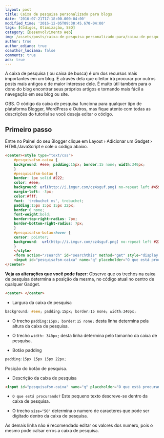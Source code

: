 ```yaml
---
layout: post
title: Caixa de pesquisa personalizado para blogs
date: '2016-07-21T17:18:00.000-04:00'
modified_time: '2016-12-05T09:30:45.670-04:00'
tags: [Códigos, Otimização, SEO]
category: [Desenvolvimento Web]
img: /assets/posts/caixa-de-pesquisa-personalizado-para/caixa-de-pesquisa-personalizado-para.jpg
author: true
author_ediano: true
coauthor_luciana: false
comments: true
ads: true
---
```


A caixa de pesquisa ( ou caixa de busca) é um dos recursos mais importantes em um blog. É através dela que o leitor irá procurar por outros posts mais antigos e de maior interesse dele. É muito útil também para o dono do blog encontrar seus próprios artigos e tornando mais fácil a navegação em seu blog ou site.

OBS. O código da caixa de pesquisa funciona para qualquer tipo de plataforma Blogger, WordPress e Outros, mas fique atento com todas as descrições do tutorial se você deseja editar o código.

## Primeiro passo
Entre no Painel do seu Blogger clique em Layout › Adicionar um Gadget › HTML/JavaScript e cole o código abaixo.

```html
<center><style type="text/css">
    #pesquisafsm-caixa {
    background: #eee; padding:15px; border:15 none; width:340px;
    }
    #pesquisafsm-botao {
    border: 1px solid #222;
    color: #eee;
    background: url(http://i.imgur.com/cz4sguf.png) no-repeat left #4591fa;
    margin-left: -3px;
    color:#fff;
    font: 'trebuchet ms', trebuchet;
    padding:15px 15px 15px 22px;
    border:0 none;
    font-weight:bold;
    border-top-right-radius: 7px;
    border-bottom-right-radius: 7px;
    }
    #pesquisafsm-botao:hover {
    cursor: pointer;
    background:  url(http://i.imgur.com/cz4sguf.png) no-repeat left #2375E6;
    }
    </style>
    <form action="/search" id="searchthis" method="get" style="display: inline;">
    <input id="pesquisafsm-caixa" name="q" placeholder="O que está procurando?" size="50" type="text" /> <input id="pesquisafsm-botao" type="submit" value="Pesquisar" /></form>
</center>
```

**Veja as alterações que você pode fazer:** Observe que os trechos na caixa de pesquisa determina a posição da mesma, no código atual no centro de qualquer Gadget.

```html
<center> </center>
```

* Largura da caixa de pesquisa

```css
background: #eee; padding:15px; border:15 none; width:340px;
```

* O trecho `padding:15px; border:15 none;` desta linha determina pela altura da caixa de pesquisa.

* O trecho `width: 340px;` desta linha determina pelo tamanho da caixa de pesquisa.

* Botão padding

```css
padding:15px 15px 15px 22px;
```

Posição do botão de pesquisa.

* Descrição da caixa de pesquisa

```html
<input id="pesquisafsm-caixa" name="q" placeholder="O que está procurando?" size="50" type="text" />
```

* `O que está procurando?` Este pequeno texto descreve-se dentro da caixa de pesquisa.

* O trecho `size="50"` determina o numero de caracteres que pode ser digitado dentro da caixa de pesquisa.

As demais linha não é recomendado editar os valores dos numero, pois o mesmo pode calsar erros a caixa de pesquisa.